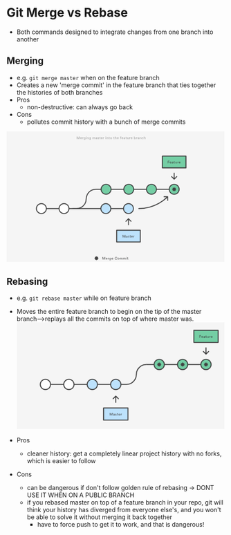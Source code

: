 # Git Merge vs Rebase

* Both commands designed to integrate changes from one branch into another


## Merging

* e.g. `git merge master` when on the feature branch
* Creates a new 'merge commit' in the feature branch that ties together the histories of both branches
* Pros
  - non-destructive: can always go back
* Cons
  - pollutes commit history with a bunch of merge commits

![merge](images/2019/04/merge.png)

## Rebasing

* e.g. `git rebase master` while on feature branch
* Moves the entire feature branch to begin on the tip of the master branch-->replays all the commits on top of where master was.
![commit](images/2019/04/commit.png)

* Pros
  - cleaner history: get a completely linear project history with no forks, which is easier to follow
* Cons
  - can be dangerous if  don't  follow golden rule of rebasing -> DONT USE IT WHEN ON A PUBLIC BRANCH
  - if you rebased master on top of a feature branch in your repo, git will think your history has diverged from everyone else's, and you won't be able to solve it without merging it back  together
    - have to force push to get it to work, and that is dangerous!
